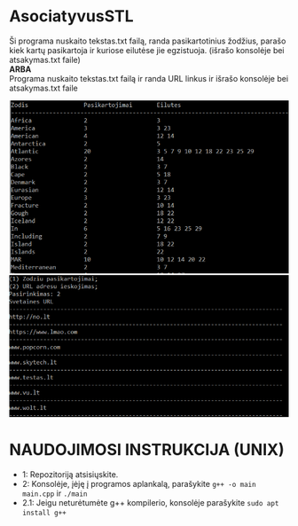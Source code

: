 # AsociatyvusSTL
Ši programa nuskaito tekstas.txt failą, randa pasikartotinius žodžius, parašo kiek kartų pasikartoja ir kuriose eilutėse jie egzistuoja. (išrašo konsolėje bei atsakymas.txt faile)  
**ARBA**  
Programa nuskaito tekstas.txt failą ir randa URL linkus ir išrašo konsolėje bei atsakymas.txt faile

![](pirmas.png)
![](antras.png)

# NAUDOJIMOSI INSTRUKCIJA (UNIX) 
- 1: Repozitoriją atsisiųskite.
- 2: Konsolėje, įėję į programos aplankalą, parašykite `g++ -o main main.cpp` ir `./main`
- 2.1: Jeigu neturėtumėte g++ kompilerio, konsolėje parašykite `sudo apt install g++`
